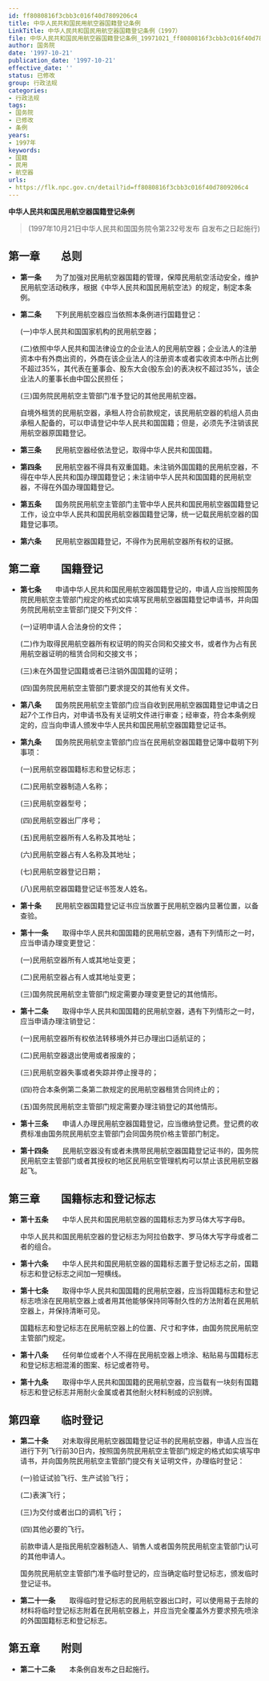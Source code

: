 ```yaml
---
id: ff8080816f3cbb3c016f40d7809206c4
title: 中华人民共和国民用航空器国籍登记条例
LinkTitle: 中华人民共和国民用航空器国籍登记条例（1997）
file: 中华人民共和国民用航空器国籍登记条例_19971021_ff8080816f3cbb3c016f40d7809206c4.docx
author: 国务院
date: '1997-10-21'
publication_date: '1997-10-21'
effective_date: ''
status: 已修改
group: 行政法规
categories:
- 行政法规
tags:
- 国务院
- 已修改
- 条例
years:
- 1997年
keywords:
- 国籍
- 民用
- 航空器
urls:
- https://flk.npc.gov.cn/detail?id=ff8080816f3cbb3c016f40d7809206c4
---
```


**中华人民共和国民用航空器国籍登记条例**

> (1997年10月21日中华人民共和国国务院令第232号发布 自发布之日起施行)

## 第一章　　总则

- **第一条**　　为了加强对民用航空器国籍的管理，保障民用航空活动安全，维护民用航空活动秩序，根据《中华人民共和国民用航空法》的规定，制定本条例。

- **第二条**　　下列民用航空器应当依照本条例进行国籍登记：

  (一)中华人民共和国国家机构的民用航空器；

  (二)依照中华人民共和国法律设立的企业法人的民用航空器；企业法人的注册资本中有外商出资的，外商在该企业法人的注册资本或者实收资本中所占比例不超过35%，其代表在董事会、股东大会(股东会)的表决权不超过35%，该企业法人的董事长由中国公民担任；

  (三)国务院民用航空主管部门准予登记的其他民用航空器。

  自境外租赁的民用航空器，承租人符合前款规定，该民用航空器的机组人员由承租人配备的，可以申请登记中华人民共和国国籍；但是，必须先予注销该民用航空器原国籍登记。

- **第三条**　　民用航空器经依法登记，取得中华人民共和国国籍。

- **第四条**　　民用航空器不得具有双重国籍。未注销外国国籍的民用航空器，不得在中华人民共和国办理国籍登记；未注销中华人民共和国国籍的民用航空器，不得在外国办理国籍登记。

- **第五条**　　国务院民用航空主管部门主管中华人民共和国民用航空器国籍登记工作，设立中华人民共和国民用航空器国籍登记簿，统一记载民用航空器的国籍登记事项。

- **第六条**　　民用航空器国籍登记，不得作为民用航空器所有权的证据。

## 第二章　　国籍登记

- **第七条**　　申请中华人民共和国民用航空器国籍登记的，申请人应当按照国务院民用航空主管部门规定的格式如实填写民用航空器国籍登记申请书，并向国务院民用航空主管部门提交下列文件：

  (一)证明申请人合法身份的文件；

  (二)作为取得民用航空器所有权证明的购买合同和交接文书，或者作为占有民用航空器证明的租赁合同和交接文书；

  (三)未在外国登记国籍或者已注销外国国籍的证明；

  (四)国务院民用航空主管部门要求提交的其他有关文件。

- **第八条**　　国务院民用航空主管部门应当自收到民用航空器国籍登记申请之日起7个工作日内，对申请书及有关证明文件进行审查；经审查，符合本条例规定的，应当向申请人颁发中华人民共和国民用航空器国籍登记证书。

- **第九条**　　国务院民用航空主管部门应当在民用航空器国籍登记簿中载明下列事项：

  (一)民用航空器国籍标志和登记标志；

  (二)民用航空器制造人名称；

  (三)民用航空器型号；

  (四)民用航空器出厂序号；

  (五)民用航空器所有人名称及其地址；

  (六)民用航空器占有人名称及其地址；

  (七)民用航空器登记日期；

  (八)民用航空器国籍登记证书签发人姓名。

- **第十条**　　民用航空器国籍登记证书应当放置于民用航空器内显著位置，以备查验。

- **第十一条**　　取得中华人民共和国国籍的民用航空器，遇有下列情形之一时，应当申请办理变更登记：

  (一)民用航空器所有人或其地址变更；

  (二)民用航空器占有人或其地址变更；

  (三)国务院民用航空主管部门规定需要办理变更登记的其他情形。

- **第十二条**　　取得中华人民共和国国籍的民用航空器，遇有下列情形之一时，应当申请办理注销登记：

  (一)民用航空器所有权依法转移境外并已办理出口适航证的；

  (二)民用航空器退出使用或者报废的；

  (三)民用航空器失事或者失踪并停止搜寻的；

  (四)符合本条例第二条第二款规定的民用航空器租赁合同终止的；

  (五)国务院民用航空主管部门规定需要办理注销登记的其他情形。

- **第十三条**　　申请人办理民用航空器国籍登记，应当缴纳登记费。登记费的收费标准由国务院民用航空主管部门会同国务院价格主管部门制定。

- **第十四条**　　民用航空器没有或者未携带民用航空器国籍登记证书的，国务院民用航空主管部门或者其授权的地区民用航空管理机构可以禁止该民用航空器起飞。

## 第三章　　国籍标志和登记标志

- **第十五条**　　中华人民共和国民用航空器的国籍标志为罗马体大写字母B。

  中华人民共和国民用航空器的登记标志为阿拉伯数字、罗马体大写字母或者二者的组合。

- **第十六条**　　中华人民共和国民用航空器的国籍标志置于登记标志之前，国籍标志和登记标志之间加一短横线。

- **第十七条**　　取得中华人民共和国国籍的民用航空器，应当将国籍标志和登记标志喷涂在民用航空器上或者用其他能够保持同等耐久性的方法附着在民用航空器上，并保持清晰可见。

  国籍标志和登记标志在民用航空器上的位置、尺寸和字体，由国务院民用航空主管部门规定。

- **第十八条**　　任何单位或者个人不得在民用航空器上喷涂、粘贴易与国籍标志和登记标志相混淆的图案、标记或者符号。

- **第十九条**　　取得中华人民共和国国籍的民用航空器，应当载有一块刻有国籍标志和登记标志并用耐火金属或者其他耐火材料制成的识别牌。

## 第四章　　临时登记

- **第二十条**　　对未取得民用航空器国籍登记证书的民用航空器，申请人应当在进行下列飞行前30日内，按照国务院民用航空主管部门规定的格式如实填写申请书，并向国务院民用航空主管部门提交有关证明文件，办理临时登记：

  (一)验证试验飞行、生产试验飞行；

  (二)表演飞行；

  (三)为交付或者出口的调机飞行；

  (四)其他必要的飞行。

  前款申请人是指民用航空器制造人、销售人或者国务院民用航空主管部门认可的其他申请人。

  国务院民用航空主管部门准予临时登记的，应当确定临时登记标志，颁发临时登记证书。

- **第二十一条**　　取得临时登记标志的民用航空器出口时，可以使用易于去除的材料将临时登记标志附着在民用航空器上，并应当完全覆盖外方要求预先喷涂的外国国籍标志和登记标志。

## 第五章　　附则

- **第二十二条**　　本条例自发布之日起施行。
